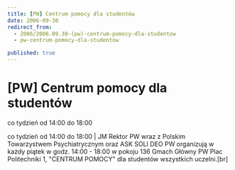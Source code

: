 ```yaml
---
title: [PW] Centrum pomocy dla studentów
date: 2006-09-30
redirect_from: 
  - 2006/2006.09.30-(pw)-centrum-pomocy-dla-studentow
  - pw-centrum-pomocy-dla-studentow

published: true
---
```




# [PW] Centrum pomocy dla studentów

<time>co tydzień od 14:00 do 18:00</time>

co tydzień od 14:00 do 18:00 | JM Rektor PW wraz z Polskim Towarzystwem Psychiatrycznym oraz ASK SOLI DEO PW organizują w każdy piątek w godz. 14:00 - 18:00 w pokoju 136 Gmach Główny PW Plac Politechniki 1, "CENTRUM POMOCY" dla studentów wszystkich uczelni.[br]

<!--CONTENT FROM OLD SERVER (jos before 2013): co tydzień od 14:00 do 18:00 | JM Rektor PW wraz z Polskim Towarzystwem Psychiatrycznym oraz ASK SOLI DEO PW organizują w każdy piątek w godz. 14:00 - 18:00 w pokoju 136 Gmach Główny PW Plac Politechniki 1, "CENTRUM POMOCY" dla studentów wszystkich uczelni.[br]
-->

<!--{{json:{"created_date":"2006-09-30 07:44:23","publish_down":"0000-00-00 00:00:00","id":"381"}}}-->
